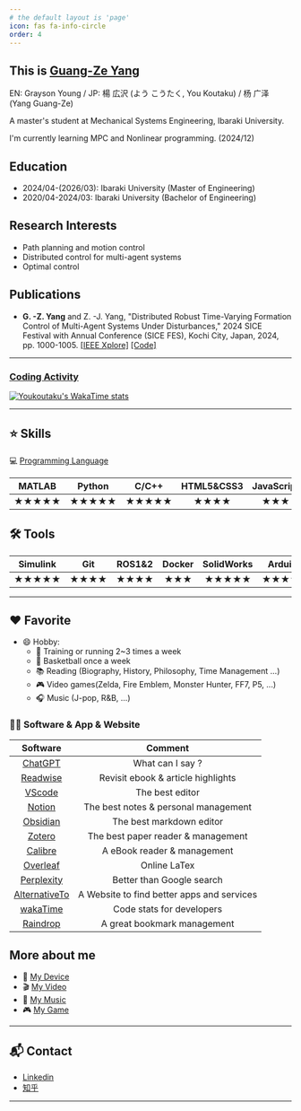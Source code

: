 ```yaml
---
# the default layout is 'page'
icon: fas fa-info-circle
order: 4
---
```


## This is [Guang-Ze Yang](https://youkoutaku.github.io/)
EN: Grayson Young / JP: 楊 広沢 (よう こうたく, You Koutaku) / 杨 广泽 (Yang Guang-Ze)

A master's student at Mechanical Systems Engineering, Ibaraki University.

I'm currently learning MPC and Nonlinear programming. (2024/12)

## Education
- 2024/04-(2026/03): Ibaraki University (Master of Engineering)
- 2020/04-2024/03: Ibaraki University (Bachelor of Engineering)

## Research Interests
- Path planning and motion control
- Distributed control for multi-agent systems
- Optimal control

## Publications
- **G. -Z. Yang** and Z. -J. Yang, "Distributed Robust Time-Varying Formation Control of Multi-Agent Systems Under Disturbances," 2024 SICE Festival with Annual Conference (SICE FES), Kochi City, Japan, 2024, pp. 1000-1005. [[IEEE Xplore]](https://ieeexplore.ieee.org/document/10805135) [[Code]](https://github.com/youkoutaku/DR-TVFC)

---

### [Coding Activity](https://wakatime.com/@YouKoutaku)

<p>
  <a href="https://wakatime.com/@YouKoutaku">
    <img align="Youkoutaku's WakaTime stats" src="https://github-readme-stats.vercel.app/api/wakatime?username=Youkoutaku&theme=radical&hide=Markdown,other,Text&layout=compact&show_icons=true" alt="Youkoutaku's WakaTime stats"/>
  </a>
<p>

---

## ⭐ Skills

💻 [Programming Language](https://wakatime.com/@YouKoutaku)

| MATLAB | Python | C/C++ | HTML5&CSS3 | JavaScript | Java  |
| :----: | :----: | :---: | :--------: | :--------: | :---: |
| ★★★★★  | ★★★★★  | ★★★★★ |    ★★★★    |    ★★★     |  ★★   |

## 🛠️ Tools

| Simulink |  Git  | ROS1&2 | Docker | SolidWorks | Arduino | LaTex | Markdown |
| :------: | :---: | :----: | :----: | :--------: | :-----: | :---: | :------: |
|  ★★★★★   | ★★★★  |  ★★★★  |  ★★★   |   ★★★★★    |  ★★★★★  | ★★★★★ |  ★★★★★   |

---
## ❤️ Favorite
- 😄 Hobby:
  - 💪 Training or running 2~3 times a week
  - 🏀 Basketball once a week
  - 📚 Reading (Biography, History, Philosophy, Time Management ...)
  - 🎮 Video games(Zelda, Fire Emblem, Monster Hunter, FF7, P5, ...)
  - 🎧 Music (J-pop, R&B, ...)

### 🧑‍💻 Software & App & Website

|                  Software                   |                  Comment                   |
| :-----------------------------------------: | :----------------------------------------: |
|       [ChatGPT](https://openai.com/)        |              What can I say ?              |
|      [Readwise](https://readwise.io/)       |     Revisit ebook & article highlights     |
|  [VScode](https://code.visualstudio.com/)   |              The best editor               |
|      [Notion](https://www.notion.so/)       |    The best notes & personal management    |
|      [Obsidian](https://obsidian.md/)       |          The best markdown editor          |
|      [Zotero](https://www.zotero.org/)      |     The best paper reader & management     |
|    [Calibre](https://calibre-ebook.com/)    |        A eBook reader & management         |
|    [Overleaf](https://www.overleaf.com/)    |                Online LaTex                |
|  [Perplexity](https://www.perplexity.ai/)   |         Better than Google search          |
| [AlternativeTo](https://alternativeto.net/) | A Website to find better apps and services |
|      [wakaTime](https://wakatime.com/)      |         Code stats for developers          |
|      [Raindrop](https://raindrop.io/)       |        A great bookmark management         |

## More about me
- 📱 [My Device](https://youkoutaku.notion.site/bd8f65544ac242c38f88871f73af8c1e?v=a39853e6d8b9473c8156a0df89248054)
- 🎬 [My Video](https://youkoutaku.notion.site/Video-7bd889568add4d6fb952fe4973c715da?pvs=4)
- 🎵 [My Music](https://youkoutaku.notion.site/My-Music-d21e63fdf152499283410c2d78ccd674)
- 🎮 [My Game](https://youkoutaku.notion.site/Game-85453a6f8846423e9964d52239f7064d?pvs=4)

---
## 📬 Contact
- [Linkedin](https://www.linkedin.com/in/youkoutaku)
- [知乎](https://www.zhihu.com/people/a-a-47-74-28)

---
